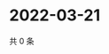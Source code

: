 # 2022-03-21

共 0 条

<!-- BEGIN WEIBO -->
<!-- 最后更新时间 Mon Mar 21 2022 14:16:21 GMT+0800 (China Standard Time) -->

<!-- END WEIBO -->
